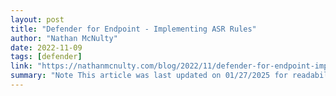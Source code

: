 ```yaml
---
layout: post
title: "Defender for Endpoint - Implementing ASR Rules"
author: "Nathan McNulty"
date: 2022-11-09
tags: [defender]
link: "https://nathanmcnulty.com/blog/2022/11/defender-for-endpoint-implementing-asr-rules/"
summary: "Note This article was last updated on 01/27/2025 for readability and updated URLs, but content review is in process. New guidance is to enable the credential theft rule out of the box, and there ar..."
---
```

